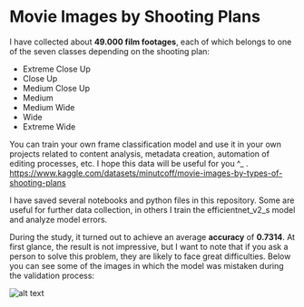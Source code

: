 
# Movie Images by Shooting Plans

I have collected about **49.000 film footages**, each of which belongs to one of the seven classes depending on the shooting plan:

- Extreme Close Up
- Close Up
- Medium Close Up
- Medium
- Medium Wide
- Wide
- Extreme Wide


You can train your own frame classification model and use it in your own projects related to content analysis, metadata creation, automation of editing processes, etc. I hope this data will be useful for you ^_ . https://www.kaggle.com/datasets/minutcoff/movie-images-by-types-of-shooting-plans

I have saved several notebooks and python files in this repository. Some are useful for further data collection, in others I train the efficientnet_v2_s model and analyze model errors. 

During the study, it turned out to achieve an average **accuracy** of **0.7314**. At first glance, the result is not impressive, but I want to note that if you ask a person to solve this problem, they are likely to face great difficulties. Below you can see some of the images in which the model was mistaken during the validation process:

![alt text](errors_png\__results___7_0.png)



